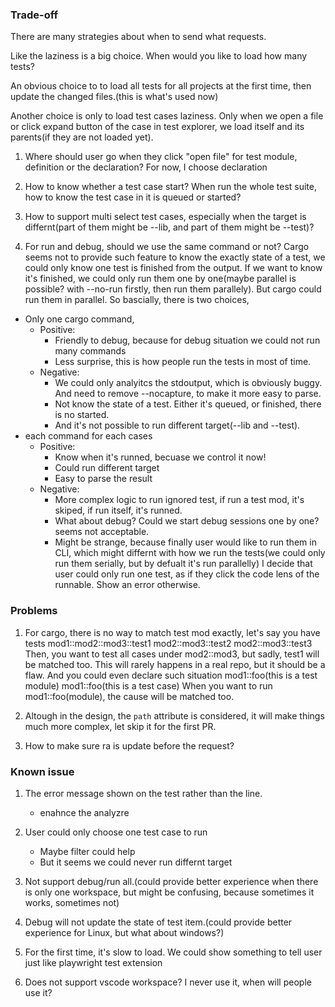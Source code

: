 ### Trade-off
There are many strategies about when to send what requests.

Like the laziness is a big choice. When would you like to load how many tests?

An obvious choice to to load all tests for all projects at the first time, then update the changed files.(this is what's used now)

Another choice is only to load test cases laziness. Only when we open a file or click expand button of the case in test explorer, we load itself and its parents(if they are not loaded yet).

1. Where should user go when they click "open file" for test module, definition or the declaration?
For now, I choose declaration

1. How to know whether a test case start? When run the whole test suite, how to know the test case in it is queued or started?
1. How to support multi select test cases, especially when the target is differnt(part of them might be --lib, and part of them might be --test)?
1. For run and debug, should we use the same command or not?
Cargo seems not to provide such feature to know the exactly state of a test, we could only know one test is finished from the output.
If we want to know it's finished, we could only run them one by one(maybe parallel is possible? with --no-run firstly, then run them parallely). But cargo could run them in parallel.
So bascially, there is two choices,
- Only one cargo command,
  - Positive:
    - Friendly to debug, because for debug situation we could not run many commands
    - Less surprise, this is how people run the tests in most of time.
  - Negative:
    - We could only analyitcs the stdoutput, which is obviously buggy. And need to remove --nocapture, to make it more easy to parse.
    - Not know the state of a test. Either it's queued, or finished, there is no started.
    - And it's not possible to run different target(--lib and --test).
- each command for each cases
  - Positive:
    - Know when it's runned, becuase we control it now!
    - Could run different target
    - Easy to parse the result
  - Negative:
    - More complex logic to run ignored test, if run a test mod, it's skiped, if run itself, it's runned.
    - What about debug? Could we start debug sessions one by one? seems not acceptable.
    - Might be strange, because finally user would like to run them in CLI, which might differnt with how we run the tests(we could only run them serially, but by defualt it's run parallelly)
I decide that user could only run one test, as if they click the code lens of the runnable. Show an error otherwise.

### Problems
1. For cargo, there is no way to match test mod exactly, let's say you have tests
mod1::mod2::mod3::test1
mod2::mod3::test2
mod2::mod3::test3
Then, you want to test all cases under mod2::mod3, but sadly, test1 will be matched too. This will rarely happens in a real repo, but it should be a flaw.
And you could even declare such situation
mod1::foo(this is a test module)
mod1::foo(this is a test case)
When you want to run mod1::foo(module), the cause will be matched too.

1. Altough in the design, the `path` attribute is considered, it will make things much more complex, let skip it for the first PR.

1. How to make sure ra is update before the request?

### Known issue
1. The error message shown on the test rather than the line.
    - enahnce the analyzre

1. User could only choose one test case to run
    - Maybe filter could help
    - But it seems we could never run differnt target

1. Not support debug/run all.(could provide better experience when there is only one workspace, but might be confusing, because sometimes it works, sometimes not)

1. Debug will not update the state of test item.(could provide better experience for Linux, but what about windows?)

1. For the first time, it's slow to load. We could show something to tell user just like playwright test extension

1. Does not support vscode workspace? I never use it, when will people use it?
